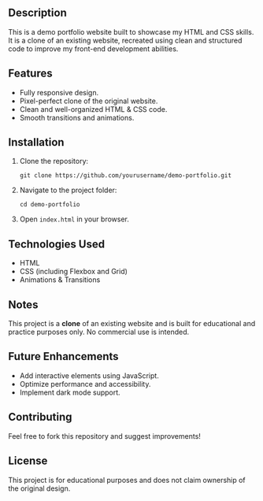 <h2>Description</h2>
<p>This is a demo portfolio website built to showcase my HTML and CSS skills. It is a clone of an existing website, recreated using clean and structured code to improve my front-end development abilities.</p>

<h2>Features</h2>
<ul>
    <li>Fully responsive design.</li>
    <li>Pixel-perfect clone of the original website.</li>
    <li>Clean and well-organized HTML & CSS code.</li>
    <li>Smooth transitions and animations.</li>
</ul>

<h2>Installation</h2>
<ol>
    <li>Clone the repository:
        <pre><code>git clone https://github.com/yourusername/demo-portfolio.git</code></pre>
    </li>
    <li>Navigate to the project folder:
        <pre><code>cd demo-portfolio</code></pre>
    </li>
    <li>Open <code>index.html</code> in your browser.</li>
</ol>

<h2>Technologies Used</h2>
<ul>
    <li>HTML</li>
    <li>CSS (including Flexbox and Grid)</li>
    <li>Animations & Transitions</li>
</ul>

<h2>Notes</h2>
<p>This project is a <strong>clone</strong> of an existing website and is built for educational and practice purposes only. No commercial use is intended.</p>

<h2>Future Enhancements</h2>
<ul>
    <li>Add interactive elements using JavaScript.</li>
    <li>Optimize performance and accessibility.</li>
    <li>Implement dark mode support.</li>
</ul>

<h2>Contributing</h2>
<p>Feel free to fork this repository and suggest improvements!</p>

<h2>License</h2>
<p>This project is for educational purposes and does not claim ownership of the original design.</p>
